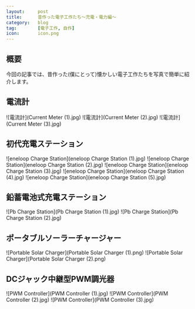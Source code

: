 ```yaml
---
layout:		post
title:		昔作った電子工作たち～充電・電力編～
category:	blog
tag:		[電子工作, 自作]
icon:		icon.png
---
```


## 概要

今回の記事では、昔作った(僕にとって)懐かしい電子工作たちを写真で簡単に紹介します。

## 電流計

![電流計](Current Meter (1).jpg)
![電流計](Current Meter (2).jpg)
![電流計](Current Meter (3).jpg)

## 初代充電ステーション

![eneloop Charge Station](eneloop Charge Station (1).jpg)
![eneloop Charge Station](eneloop Charge Station (2).jpg)
![eneloop Charge Station](eneloop Charge Station (3).jpg)
![eneloop Charge Station](eneloop Charge Station (4).jpg)
![eneloop Charge Station](eneloop Charge Station (5).jpg)

## 鉛蓄電池式充電ステーション

![Pb Charge Station](Pb Charge Station (1).jpg)
![Pb Charge Station](Pb Charge Station (2).jpg)

## ポータブルソーラーチャージャー

![Portable Solar Charger](Portable Solar Charger (1).png)
![Portable Solar Charger](Portable Solar Charger (2).png)

## DCジャック中継型PWM調光器

![PWM Controller](PWM Controller (1).jpg)
![PWM Controller](PWM Controller (2).jpg)
![PWM Controller](PWM Controller (3).jpg)


